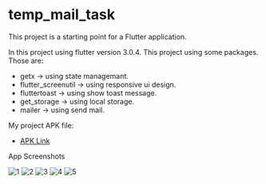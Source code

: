 # temp_mail_task

This project is a starting point for a Flutter application.

In this project using flutter version 3.0.4. This project using some packages. Those are:

- getx -> using state managemant.
- flutter_screenutil -> using responsive ui design.
- fluttertoast -> using show toast message.
- get_storage -> using local storage.
- mailer -> using send mail.

My project APK file:

- [APK Link](https://drive.google.com/file/d/10CfbhPM7DNgIRlwSrIZCFMJHEo5RuiXV/view?usp=sharing)

App Screenshots

![1](https://user-images.githubusercontent.com/16026424/185450731-bf57ad42-b112-48a3-9970-6c35462a0a61.png)
![2](https://user-images.githubusercontent.com/16026424/185450740-e62fdffc-7d1a-4c0e-8714-37b2159d22f9.png)
![3](https://user-images.githubusercontent.com/16026424/185450743-fa07c8d4-475d-4921-be78-52328eafb08a.png)
![4](https://user-images.githubusercontent.com/16026424/185450749-fbd9d89d-d654-4a83-98c0-4c9b0123f0d9.png)
![5](https://user-images.githubusercontent.com/16026424/185450755-52132f59-5970-46e3-bc7e-2c34db9b129e.png)
